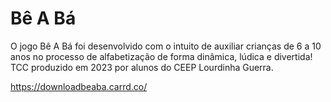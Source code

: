 # Bê A Bá

O jogo Bê A Bá foi desenvolvido com o intuito de auxiliar crianças de 6 a 10 anos no processo de alfabetização de forma dinâmica, lúdica e divertida!
TCC produzido em 2023 por alunos do CEEP Lourdinha Guerra.

https://downloadbeaba.carrd.co/
